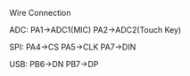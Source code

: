 Wire Connection

 ADC:
 PA1->ADC1(MIC)
 PA2->ADC2(Touch Key)

 SPI:
 PA4->CS
 PA5->CLK
 PA7->DIN

 USB:
 PB6->DN
 PB7->DP
